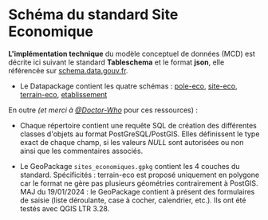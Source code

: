 # Schéma du standard Site Economique

**L'implémentation technique** du modèle conceptuel de données (MCD) est décrite ici suivant le standard **Tableschema** et le format **json**, elle référencée sur [schema.data.gouv.fr](https://schema.data.gouv.fr/schemas.html?q=&label=CNIG).

- Le Datapackage contient les quatre schémas : [pole-eco](https://github.com/cnigfr/zones-activites-economiques/tree/main/schema/pole-eco), [site-eco](https://github.com/cnigfr/zones-activites-economiques/tree/main/schema/site-eco), [terrain-eco](https://github.com/cnigfr/zones-activites-economiques/tree/main/schema/terrain-eco), [etablissement](https://github.com/cnigfr/zones-activites-economiques/tree/main/schema/etablissement)

En outre _(et merci à [@Doctor-Who](https://github.com/Doctor-Who)_ pour ces ressources) :

- Chaque répertoire contient une requête SQL de création des différentes classes d'objets au format PostGreSQL/PostGIS. Elles définissent le type exact de chaque champ, si les valeurs _NULL_ sont autorisées ou non ainsi que les commentaires associés.

- Le GeoPackage `sites_economiques.gpkg` contient les 4 couches du standard. Spécificités : terrain-eco est proposé uniquement en polygone car le format ne gère pas plusieurs géométries contrairement à PostGIS.
MAJ du 19/01/2024 : le GeoPackage contient à présent des formulaires de saisie (liste déroulante, case à cocher, calendrier, etc.). Ils ont été testés avec QGIS LTR 3.28.
